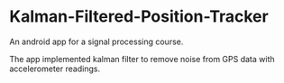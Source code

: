 # Kalman-Filtered-Position-Tracker

An android app for a signal processing course.

The app implemented kalman filter to remove noise from GPS data with accelerometer readings.
